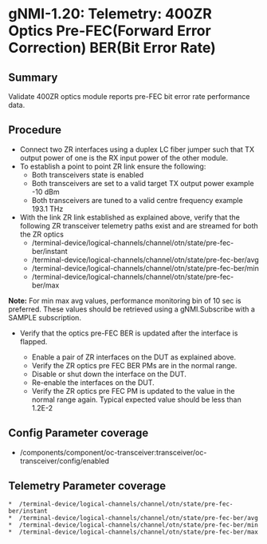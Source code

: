 # gNMI-1.20: Telemetry: 400ZR Optics Pre-FEC(Forward Error Correction) BER(Bit Error Rate)

## Summary

Validate 400ZR optics module reports pre-FEC bit error rate performance data.

## Procedure

*   Connect two ZR interfaces using a duplex LC fiber jumper such that TX
    output power of one is the RX input power of the other module.
*   To establish a point to point ZR link ensure the following:
      * Both transceivers state is enabled
      * Both transceivers are set to a valid target TX output power
        example -10 dBm
      * Both transceivers are tuned to a valid centre frequency
        example 193.1 THz
*   With the link ZR link established as explained above, verify that the
    following ZR transceiver telemetry paths exist and are streamed for both
    the ZR optics
    *   /terminal-device/logical-channels/channel/otn/state/pre-fec-ber/instant
    *   /terminal-device/logical-channels/channel/otn/state/pre-fec-ber/avg
    *   /terminal-device/logical-channels/channel/otn/state/pre-fec-ber/min
    *   /terminal-device/logical-channels/channel/otn/state/pre-fec-ber/max

**Note:** For min max avg values, performance monitoring bin of 10 sec is
          preferred. These values should be retrieved using a gNMI.Subscribe
          with a SAMPLE subscription.


*   Verify that the optics pre-FEC BER is updated after the interface is
    flapped.

    *   Enable a pair of ZR interfaces on the DUT as explained above.
    *   Verify the ZR optics pre FEC BER PMs are in the normal range.
    *   Disable or shut down the interface on the DUT.
    *   Re-enable the interfaces on the DUT.
    *   Verify the ZR optics pre FEC PM is updated to the value in the normal
        range again. Typical expected value should be less than 1.2E-2

## Config Parameter coverage

*   /components/component/oc-transceiver:transceiver/oc-transceiver/config/enabled

## Telemetry Parameter coverage

    *  /terminal-device/logical-channels/channel/otn/state/pre-fec-ber/instant
    *  /terminal-device/logical-channels/channel/otn/state/pre-fec-ber/avg
    *  /terminal-device/logical-channels/channel/otn/state/pre-fec-ber/min
    *  /terminal-device/logical-channels/channel/otn/state/pre-fec-ber/max
